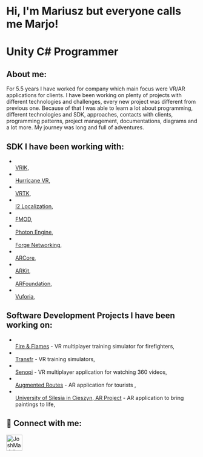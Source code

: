 <h1>Hi, I'm Mariusz but everyone calls me Marjo!</h1>
<h1>Unity C# Programmer</h1>

<h2>About me:</h2>
For 5.5 years I have worked for company which main focus were VR/AR applications for clients. I have been working on plenty of projects with different technologies and challenges, every new project was different from previous one. Because of that I was able to learn a lot about programming, different technologies and SDK, approaches, contacts with clients, programming patterns, project management, documentations, diagrams and a lot more. My journey was long and full of adventures.

<h2>SDK I have been working with:</h2>

- <br/><a href="http://www.root-motion.com/finalikdox/html/page16.html">VRIK</a>, 
- <br/><a href="https://assetstore.unity.com/packages/tools/physics/hurricane-vr-physics-interaction-toolkit-177300">Hurricane VR</a>, 
- <br/><a href="https://www.vrtk.io/">VRTK</a>, 
- <br/><a href="http://inter-illusion.com/tools/i2-localization/">I2 Localization</a>,
- <br/><a href="https://www.fmod.com/">FMOD</a>,
- <br/><a href="https://www.photonengine.com/">Photon Engine</a>,
- <br/><a href="https://assetstore.unity.com/packages/tools/network/forge-networking-remastered-38344">Forge Networking</a>,
- <br/><a href="https://developers.google.com/ar?hl=pl">ARCore</a>,
- <br/><a href="https://developer.apple.com/augmented-reality/arkit/">ARKit</a>, 
- <br/><a href="https://unity.com/unity/features/arfoundation">ARFoundation</a>, 
- <br/><a href="https://developer.vuforia.com/">Vuforia</a>, 

<h2>Software Development Projects I have been working on:</h2>

- <br/><a href="https://github.com/MarjoKun/Fire-Flames/blob/main/README.md">Fire & Flames</a> - VR multiplayer training simulator for firefighters,
- <br/><a href="https://github.com/MarjoKun/Transfr/blob/main/README.md">Transfr</a> - VR training simulators,
- <br/><a href="https://www.senopi.com/">Senopi</a> - VR multiplayer application for watching 360 videos,
- <br/><a href="https://www.senopi.com/">Augmented Routes</a> - AR application for tourists ,
- <br/><a href="https://www.senopi.com/">University of Silesia in Cieszyn, AR Project</a> - AR application to bring paintings to life,

<h2> 🤳 Connect with me:</h2>

[<img align="left" alt="JoshMadakor | LinkedIn" width="42px" src="https://cdn.jsdelivr.net/npm/simple-icons@v3/icons/linkedin.svg" />][linkedin]

[linkedin]: https://www.linkedin.com/in/mariusz-betker-933081163/
<!--
**MarjoKun/MarjoKun** is a ✨ _special_ ✨ repository because its `README.md` (this file) appears on your GitHub profile.

Here are some ideas to get you started:

- 🔭 I’m currently working on ...
- 🌱 I’m currently learning ...
- 👯 I’m looking to collaborate on ...
- 🤔 I’m looking for help with ...
- 💬 Ask me about ...
- 📫 How to reach me: ...
- 😄 Pronouns: ...
- ⚡ Fun fact: ...
-->

